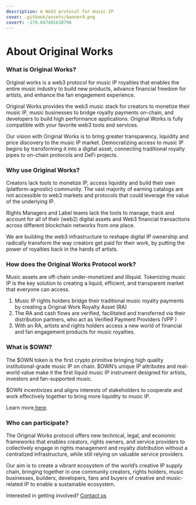 ```yaml
---
description: A Web3 protocol for music IP
cover: .gitbook/assets/banner4.png
coverY: -179.847491638796
---
```


# About Original Works

### What is Original Works?

Original works is a web3 protocol for music IP royalties that enables the entire music industry to build new products, advance financial freedom for artists, and enhance the fan engagement experience.

Original Works provides the web3 music stack for creators to monetize their music IP, music businesses to bridge royalty payments on-chain, and developers to build high performance applications. Original Works is fully compatible with your favorite web3 tools and services.

Our vision with Original Works is to bring greater transparency, liquidity and price discovery to the music IP market. Democratizing access to music IP begins by transforming it into a digital asset, connecting traditional royalty pipes to on-chain protocols and DeFi projects.

### Why use Original Works?

Creators lack tools to monetize IP, access liquidity and build their own (platform-agnostic) community. The vast majority of earning catalogs are not accessible to web3 markets and protocols that could leverage the value of the underlying IP.

Rights Managers and Label teams lack the tools to manage, track and account for all of their (web2) digital assets and Web3 financial transactions across different blockchain networks from one place.

We are building the web3 infrastructure to reshape digital IP ownership and radically transform the way creators get paid for their work, by putting the power of royalties back in the hands of artists.

### How does the Original Works Protocol work?

Music assets are off-chain under-monetized and illiquid. Tokenizing music IP is the key solution to creating a liquid, efficient, and transparent market that everyone can access.

1. Music IP rights holders bridge their traditional music royalty payments by creating a Original Work Royalty Asset (RA)&#x20;
2. The RA and cash flows are verified, facilitated and transferred via their distribution partners, who act as Verified Payment Providers (VPP )&#x20;
3. With an RA, artists and rights holders access a new world of financial and fan engagement products for music royalties.

### What is $OWN?

The $OWN token is the first crypto primitive bringing high quality institutional-grade music IP on chain. $OWN’s unique IP attributes and real-world value make it the first liquid music IP instrument designed for artists, investors and fan-supported music.

$OWN incentivizes and aligns interests of stakeholders to cooperate and work effectively together to bring more liquidity to music IP.

Learn more[ here](protocol/token-economics/).

### Who can participate?

The Original Works protocol offers new technical, legal, and economic frameworks that enables creators, rights owners, and service providers to collectively engage in rights management and royalty distribution without a centralized infrastructure, while still relying on valuable service providers.&#x20;

Our aim is to create a vibrant ecosystem of the world’s creative IP supply chain, bringing together in one community creators, rights holders, music businesses, builders, developers, fans and buyers of creative and music-related IP to enable a sustainable ecosystem.

Interested in getting involved? [Contact us](introduction/our-community.md)




